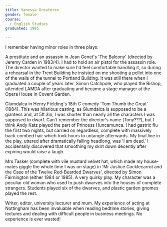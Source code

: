 ```yaml
---
title: Vanessa Greatorex
gender: female
course:
  - English Studies
graduated: 1985

---
```

I remember having minor roles in three plays:

A prostitute and an assassin in Jean Genet's 'The Balcony' (directed by Jeremy Carden in 1983/4). I had to hold an air pistol for the assassin role. The director wanted to make sure I'd feel comfortable handling it, so during a rehearsal in the Trent Building he insisted on me shooting a pellet into one of the walls of the tunnel to Portland Building. It was still there when I graduated a couple of years later. Simon Catchpole, who played the Bishop, attended LAMDA after graduating and became a stage manager at the Opera House in Covent Garden.

Glumdalca in Henry Fielding's 18th C comedy 'Tom Thumb the Great' (1984). This was hilarious casting, as Glumdalca is supposed to be a giantess and, at 5ft 3in, I was shorter than nearly all the characters I was supposed to dwarf. Can't remember the director's name (Tony???), but I think Andy Katz played the part of Princess Huncamunca. I had gastric flu the first two nights, but carried on regardless, complete with massively back-combed hair which took hours to untangle afterwards. My final line in the play, uttered after dramatically falling headlong, was 'I am dead.' I accidentally discovered that smoothing my skirt down decently after expiring would raise a laugh.

Mrs Tasker (complete with vile mustard velvet hat, which made my house-mates giggle the whole time I was on stage) in 'Mr Justice Cocklecarrot and the Case of the Twelve Red-Bearded Dwarves', directed by Simon Fairnington (either 1984 or 1985). A very quirky play. My character was a peculiar old woman who used to push dwarves into the houses of complete strangers. Students played six of the dwarves, and plastic garden gnomes played the rest.

Writer, editor, university lecturer and mum. My experience of acting at Nottingham has been invaluable when reading bedtime stories, giving lectures and dealing with difficult people in business meetings. No experience is ever wasted!



